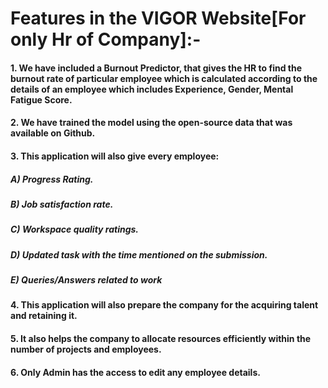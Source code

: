 # Features in the VIGOR Website[For only Hr of Company]:- 

#### 1. We have included a Burnout Predictor, that gives the HR to find the burnout rate of particular employee which is calculated according to the details  of an employee which          includes Experience, Gender, Mental Fatigue Score. 
#### 2. We have trained the model using the open-source data that was available on Github.
#### 3. This application will also give every employee:
##### A) Progress Rating. 
##### B) Job satisfaction rate.
##### C) Workspace quality ratings.
##### D) Updated task with the time mentioned on the submission.
##### E) Queries/Answers related to work   
#### 4. This application will also prepare the company for the acquiring talent and retaining it.  
#### 5. It also helps the company to allocate resources efficiently within the number of projects and employees.
#### 6. Only Admin has the access to edit any employee details.
